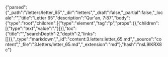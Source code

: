 {"parsed":{"_path":"/letters/letter_65","_dir":"letters","_draft":false,"_partial":false,"_locale":"","title":"Letter 65","description":"Qur'an, 7:87","body":{"type":"root","children":[{"type":"element","tag":"p","props":{},"children":[{"type":"text","value":"."}]}],"toc":{"title":"","searchDepth":2,"depth":2,"links":[]}},"_type":"markdown","_id":"content:3.letters:letter_65.md","_source":"content","_file":"3.letters/letter_65.md","_extension":"md"},"hash":"nsL9lKRX8c"}